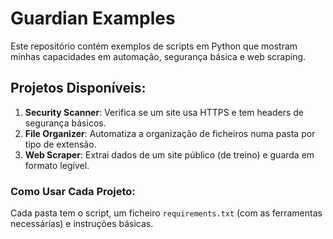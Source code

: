 # Guardian Examples
Este repositório contém exemplos de scripts em Python que mostram minhas capacidades em automação, segurança básica e web scraping.

## Projetos Disponíveis:
1.  **Security Scanner**: Verifica se um site usa HTTPS e tem headers de segurança básicos.
2.  **File Organizer**: Automatiza a organização de ficheiros numa pasta por tipo de extensão.
3.  **Web Scraper**: Extrai dados de um site público (de treino) e guarda em formato legível.


### Como Usar Cada Projeto:
Cada pasta tem o script, um ficheiro `requirements.txt` (com as ferramentas necessárias) e instruções básicas.
